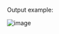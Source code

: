 Output example:

![image](https://github.com/paolomaccallini-hub/PCA/assets/62388360/5a8f38a2-496c-439a-8550-350ceac41220)
